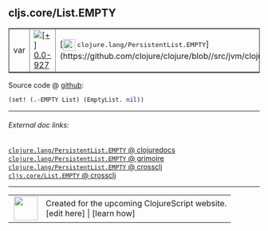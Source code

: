 ## cljs.core/List.EMPTY



 <table border="1">
<tr>
<td>var</td>
<td><a href="https://github.com/cljsinfo/cljs-api-docs/tree/0.0-927"><img valign="middle" alt="[+] 0.0-927" title="Added in 0.0-927" src="https://img.shields.io/badge/+-0.0--927-lightgrey.svg"></a> </td>
<td>
[<img height="24px" valign="middle" src="http://i.imgur.com/1GjPKvB.png"> <samp>clojure.lang/PersistentList.EMPTY</samp>](https://github.com/clojure/clojure/blob//src/jvm/clojure/lang/PersistentList.java)
</td>
</tr>
</table>









Source code @ [github](https://github.com/clojure/clojurescript/blob/r3263/src/main/cljs/cljs/core.cljs#L2662):

```clj
(set! (.-EMPTY List) (EmptyList. nil))
```

<!--
Repo - tag - source tree - lines:

 <pre>
clojurescript @ r3263
└── src
    └── main
        └── cljs
            └── cljs
                └── <ins>[core.cljs:2662](https://github.com/clojure/clojurescript/blob/r3263/src/main/cljs/cljs/core.cljs#L2662)</ins>
</pre>

-->

---



###### External doc links:

[`clojure.lang/PersistentList.EMPTY` @ clojuredocs](http://clojuredocs.org/clojure.lang/PersistentList.EMPTY)<br>
[`clojure.lang/PersistentList.EMPTY` @ grimoire](http://conj.io/store/v1/org.clojure/clojure/1.7.0-beta3/clj/clojure.lang/PersistentList.EMPTY/)<br>
[`clojure.lang/PersistentList.EMPTY` @ crossclj](http://crossclj.info/fun/clojure.lang/PersistentList.EMPTY.html)<br>
[`cljs.core/List.EMPTY` @ crossclj](http://crossclj.info/fun/cljs.core.cljs/List.EMPTY.html)<br>

---

 <table>
<tr><td>
<img valign="middle" align="right" width="48px" src="http://i.imgur.com/Hi20huC.png">
</td><td>
Created for the upcoming ClojureScript website.<br>
[edit here] | [learn how]
</td></tr></table>

[edit here]:https://github.com/cljsinfo/cljs-api-docs/blob/master/cljsdoc/cljs.core/ListDOTEMPTY.cljsdoc
[learn how]:https://github.com/cljsinfo/cljs-api-docs/wiki/cljsdoc-files

<!--

This information was too distracting to show to readers, but I'll leave it
commented here since it is helpful to:

- pretty-print the data used to generate this document
- and show how to retrieve that data



The API data for this symbol:

```clj
{:ns "cljs.core",
 :name "List.EMPTY",
 :history [["+" "0.0-927"]],
 :parent-type "List",
 :type "var",
 :full-name-encode "cljs.core/ListDOTEMPTY",
 :source {:code "(set! (.-EMPTY List) (EmptyList. nil))",
          :title "Source code",
          :repo "clojurescript",
          :tag "r3263",
          :filename "src/main/cljs/cljs/core.cljs",
          :lines [2662]},
 :full-name "cljs.core/List.EMPTY",
 :clj-symbol "clojure.lang/PersistentList.EMPTY"}

```

Retrieve the API data for this symbol:

```clj
;; from Clojure REPL
(require '[clojure.edn :as edn])
(-> (slurp "https://raw.githubusercontent.com/cljsinfo/cljs-api-docs/catalog/cljs-api.edn")
    (edn/read-string)
    (get-in [:symbols "cljs.core/List.EMPTY"]))
```

-->

